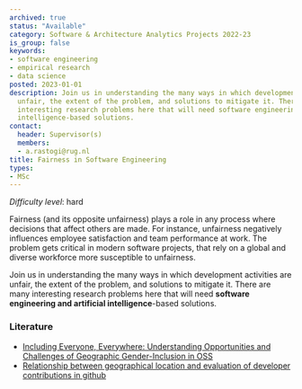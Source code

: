 ```yaml
---
archived: true
status: "Available"
category: Software & Architecture Analytics Projects 2022-23
is_group: false
keywords:
- software engineering
- empirical research
- data science
posted: 2023-01-01
description: Join us in understanding the many ways in which development activities are
  unfair, the extent of the problem, and solutions to mitigate it. There are many
  interesting research problems here that will need software engineering and artificial
  intelligence-based solutions.
contact:
  header: Supervisor(s)
  members:
  - a.rastogi@rug.nl
title: Fairness in Software Engineering
types:
- MSc
---
```

_Difficulty level_: hard

Fairness (and its opposite unfairness) plays a role in any process where decisions that affect others are made. For instance, unfairness negatively influences employee satisfaction and team performance at work. The problem gets critical in modern software projects, that rely on a global and diverse workforce more susceptible to unfairness.

Join us in understanding the many ways in which development activities are unfair, the extent of the problem, and solutions to mitigate it. There are many interesting research problems here that will need **software engineering and artificial intelligence**-based solutions.

### Literature

- [Including Everyone, Everywhere: Understanding Opportunities and Challenges of Geographic Gender-Inclusion in OSS](https://arxiv.org/abs/2010.00822)
- [Relationship between geographical location and evaluation of developer contributions in github](https://dl.acm.org/doi/10.1145/3239235.3240504)
